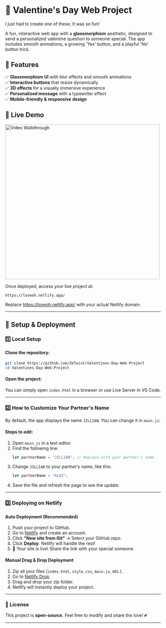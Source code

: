 # 💖 Valentine's Day Web Project

I just had to create one of these, It was so fun!

A fun, interactive web app with a **glassmorphism** aesthetic, designed to send a personalized valentine question to someone special. The app includes smooth animations, a growing 'Yes' button, and a playful 'No' button trick.

## 🎯 Features
✅ **Glassmorphism UI** with blur effects and smooth animations  
✅ **Interactive buttons** that resize dynamically  
✅ **3D effects** for a visually immersive experience  
✅ **Personalized message** with a typewriter effect  
✅ **Mobile-friendly & responsive design**  

## 🚀 Live Demo

<img src='/assets/Walkthrough.gif' title='Video Walkthrough' width='500px' alt='Video Walkthrough' />

Once deployed, access your live project at:
```
https://loveoh.netlify.app/
```
Replace https://loveoh.netlify.app/ with your actual Netlify domain.

---

## 🔧 Setup & Deployment
### **1️⃣ Local Setup**
#### **Clone the repository:**
```bash
git clone https://github.com/2bTwist/Valentines-Day-Web-Project
cd Valentines-Day-Web-Project
```

#### **Open the project:**
You can simply open `index.html` in a browser or use Live Server in VS Code.

---

### **2️⃣ How to Customize Your Partner's Name**
By default, the app displays the name `JILLIAN`. You can change it in `main.js`:

#### **Steps to edit:**
1. Open `main.js` in a text editor.
2. Find the following line:
   ```js
   let partnerName = "JILLIAN"; // Replace with your partner's name
   ```
3. Change `JILLIAN` to your partner’s name, like this:
   ```js
   let partnerName = "ALEX";
   ```
4. Save the file and refresh the page to see the update.

---

### **3️⃣ Deploying on Netlify**
#### **Auto Deployment (Recommended)**
1. Push your project to GitHub.
2. Go to [Netlify](https://www.netlify.com/) and create an account.
3. Click **"New site from Git"** → Select your GitHub repo.
4. Click **Deploy**. Netlify will handle the rest!
5. 🎉 Your site is live! Share the link with your special someone.

#### **Manual Drag & Drop Deployment**
1. Zip all your files (`index.html`, `style.css`, `main.js`, etc.).
2. Go to [Netlify Drop](https://app.netlify.com/drop).
3. Drag and drop your zip folder.
4. Netlify will instantly deploy your project.

---

### 📜 License
This project is **open-source**. Feel free to modify and share the love! 💕

---

